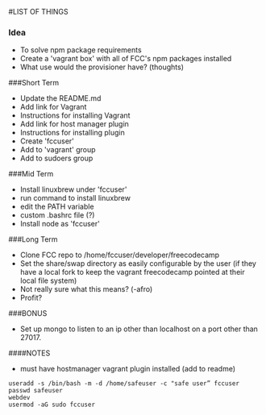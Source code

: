 #LIST OF THINGS

### Idea
- To solve npm package requirements
 - Create a 'vagrant box' with all of FCC's npm packages installed
 - What use would the provisioner have? (thoughts)

###Short Term
- Update the README.md
 - Add link for Vagrant
  - Instructions for installing Vagrant
 - Add link for host manager plugin
  - Instructions for installing plugin
- Create 'fccuser'
 - Add to 'vagrant' group
 - Add to sudoers group

###Mid Term
- Install linuxbrew under 'fccuser'
 - run command to install linuxbrew
 - edit the PATH variable
  - custom .bashrc file (?)
- Install node as 'fccuser'

###Long Term
- Clone FCC repo to /home/fccuser/developer/freecodecamp
- Set the share/swap directory as easily configurable by the user (if they have a local fork to keep the vagrant freecodecamp pointed at their local file system)
 - Not really sure what this means? (-afro)
- Profit?

###BONUS
- Set up mongo to listen to an ip other than localhost on a port other than 27017.

####NOTES
- must have hostmanager vagrant plugin installed (add to readme)

```
useradd -s /bin/bash -m -d /home/safeuser -c "safe user” fccuser
passwd safeuser
webdev
usermod -aG sudo fccuser
```
